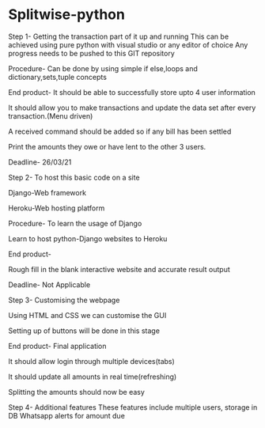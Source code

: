 # Splitwise-python
Step 1- Getting the transaction part of it up and running
This can be achieved using pure python with visual studio or any editor of choice
Any progress needs to be pushed to this GIT repository

Procedure- Can be done by using simple if else,loops and dictionary,sets,tuple concepts

End product- It should be able to successfully store upto 4 user information 

It should allow you to make transactions and update the data set after every transaction.(Menu driven)

A received command should be added so if any bill has been settled

Print the amounts they owe or have lent to the other 3 users.

Deadline- 26/03/21

Step 2- To host this basic code on a site

Django-Web framework

Heroku-Web hosting platform 

Procedure- To learn the usage of Django 

Learn to host python-Django websites to Heroku

End product-

Rough fill in the blank interactive website and accurate result output

Deadline- Not Applicable

Step 3- Customising the webpage

Using HTML and CSS we can customise the GUI

Setting up of buttons will be done in this stage

End product- Final application

It should allow login through multiple devices(tabs)

It should update all amounts in real time(refreshing)

Splitting the amounts should now be easy 

Step 4- Additional features
These features include multiple users, storage in DB
Whatsapp alerts for amount due
